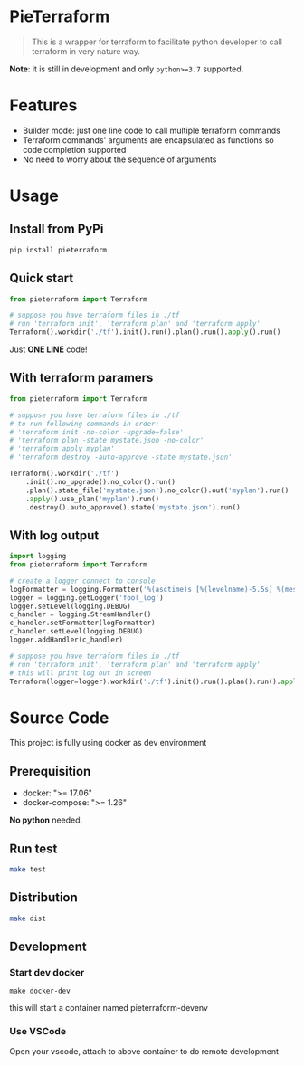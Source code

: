 # PieTerraform 

> This is a wrapper for terraform to facilitate python developer to call terraform in very nature way.

**Note**: it is still in development and only `python>=3.7` supported.

# Features

* Builder mode: just one line code to call multiple terraform commands
* Terraform commands' arguments are encapsulated as functions so code completion supported
* No need to worry about the sequence of arguments 


# Usage

## Install from PyPi

```bash
pip install pieterraform
```

## Quick start
```py
from pieterraform import Terraform

# suppose you have terraform files in ./tf
# run 'terraform init', 'terraform plan' and 'terraform apply'
Terraform().workdir('./tf').init().run().plan().run().apply().run()
```
Just **ONE LINE** code!

## With terraform paramers
```py
from pieterraform import Terraform

# suppose you have terraform files in ./tf
# to run following commands in order:
# 'terraform init -no-color -upgrade=false'
# 'terraform plan -state mystate.json -no-color' 
# 'terraform apply myplan' 
# 'terraform destroy -auto-approve -state mystate.json'

Terraform().workdir('./tf')
    .init().no_upgrade().no_color().run()
    .plan().state_file('mystate.json').no_color().out('myplan').run()
    .apply().use_plan('myplan').run()
    .destroy().auto_approve().state('mystate.json').run()
```

## With log output
```py
import logging
from pieterraform import Terraform

# create a logger connect to console
logFormatter = logging.Formatter('%(asctime)s [%(levelname)-5.5s] %(message)s')
logger = logging.getLogger('fool_log')
logger.setLevel(logging.DEBUG)
c_handler = logging.StreamHandler()
c_handler.setFormatter(logFormatter)
c_handler.setLevel(logging.DEBUG)
logger.addHandler(c_handler)

# suppose you have terraform files in ./tf
# run 'terraform init', 'terraform plan' and 'terraform apply'
# this will print log out in screen
Terraform(logger=logger).workdir('./tf').init().run().plan().run().apply().run()
```

# Source Code

This project is fully using docker as dev environment

## Prerequisition
* docker: ">= 17.06"
* docker-compose: ">= 1.26"

**No python** needed.

## Run test
```bash
make test
```
## Distribution
```bash
make dist
```

## Development

### Start dev docker
```
make docker-dev
```
this will start a container named pieterraform-devenv

### Use VSCode
Open your vscode, attach to above container to do remote development
